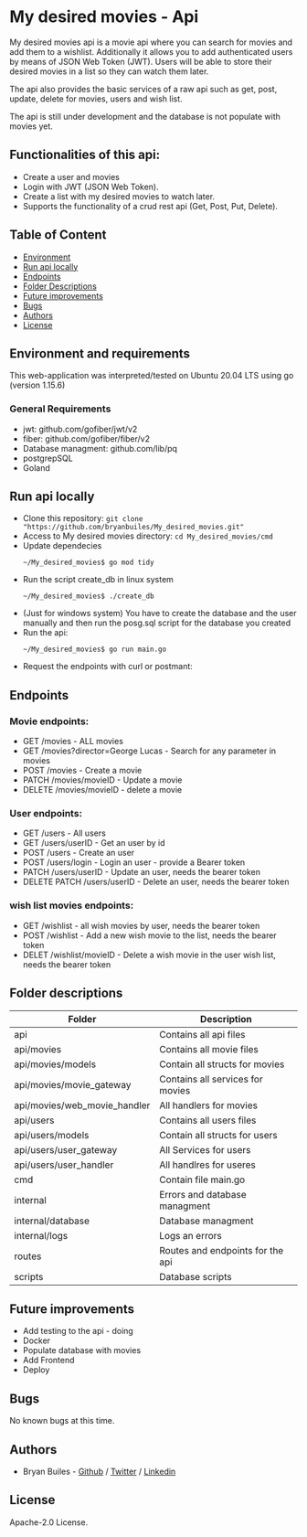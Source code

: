 # My desired movies - Api

My desired movies api is a movie api where you can search for movies and add them to a wishlist. Additionally it allows you to add authenticated users by means of JSON Web Token (JWT). Users will be able to store their desired movies in a list so they can watch them later.

The api also provides the basic services of a raw api such as get, post, update, delete for movies, users and wish list.

The api is still under development and the database is not populate with movies yet.

## Functionalities of this api:

- Create a user and movies
- Login with JWT (JSON Web Token).
- Create a list with my desired movies to watch later.
- Supports the functionality of a crud rest api (Get, Post, Put, Delete).

## Table of Content

- [Environment](#environment-and-requirements)
- [Run api locally](#Run-web-application-locally)
- [Endpoints](#Visit-our-web-site)
- [Folder Descriptions](#folder-descriptions)
- [Future improvements](#Future-improvements)
- [Bugs](#bugs)
- [Authors](#authors)
- [License](#license)

## Environment and requirements

This web-application was interpreted/tested on Ubuntu 20.04 LTS using go (version 1.15.6)

### General Requirements

- jwt: github.com/gofiber/jwt/v2
- fiber: github.com/gofiber/fiber/v2
- Database managment: github.com/lib/pq
- postgrepSQL
- Goland

## Run api locally

- Clone this repository: `git clone "https://github.com/bryanbuiles/My_desired_movies.git"`
- Access to My desired movies directory: `cd My_desired_movies/cmd`
- Update dependecies
  ```
  ~/My_desired_movies$ go mod tidy
  ```
- Run the script create_db in linux system
  ```
  ~/My_desired_movies$ ./create_db
  ```
- (Just for windows system) You have to create the database and the user manually and then run the posg.sql script for the database you created
- Run the api:
  ```
  ~/My_desired_movies$ go run main.go
  ```
- Request the endpoints with curl or postmant:

## Endpoints

### Movie endpoints:

- GET /movies - ALL movies
- GET /movies?director=George Lucas - Search for any parameter in movies
- POST /movies - Create a movie
- PATCH /movies/movieID - Update a movie
- DELETE /movies/movieID - delete a movie

### User endpoints:

- GET /users - All users
- GET /users/userID - Get an user by id
- POST /users - Create an user
- POST /users/login - Login an user - provide a Bearer token
- PATCH /users/userID - Update an user, needs the bearer token
- DELETE PATCH /users/userID - Delete an user, needs the bearer token

### wish list movies endpoints:

- GET /wishlist - all wish movies by user, needs the bearer token
- POST /wishlist - Add a new wish movie to the list, needs the bearer token
- DELET /wishlist/movieID - Delete a wish movie in the user wish list, needs the bearer token

## Folder descriptions

| Folder                       | Description                      |
| ---------------------------- | -------------------------------- |
| api                          | Contains all api files           |
| api/movies                   | Contains all movie files         |
| api/movies/models            | Contain all structs for movies   |
| api/movies/movie_gateway     | Contains all services for movies |
| api/movies/web_movie_handler | All handlers for movies          |
| api/users                    | Contains all users files         |
| api/users/models             | Contain all structs for users    |
| api/users/user_gateway       | All Services for users           |
| api/users/user_handler       | All handlres for useres          |
| cmd                          | Contain file main.go             |
| internal                     | Errors and database managment    |
| internal/database            | Database managment               |
| internal/logs                | Logs an errors                   |
| routes                       | Routes and endpoints for the api |
| scripts                      | Database scripts                 |

## Future improvements

- Add testing to the api - doing
- Docker
- Populate database with movies
- Add Frontend
- Deploy

## Bugs

No known bugs at this time.

## Authors

- Bryan Builes - [Github](https://github.com/bryanbuiles) / [Twitter](https://twitter.com/bryan_builes) / [Linkedin](https://www.linkedin.com/in/brayam-steven-builes-echavarria/)

## License

Apache-2.0 License.
